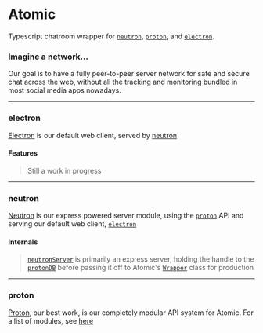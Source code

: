 # Atomic
Typescript chatroom wrapper for [`neutron`](github.com/arlojay-studios/neutron), [`proton`](github.com/arlojay-studios/proton), and [`electron`](github.com/arlojay-studios/electron).

[//]: <build: installer, package, move packages to npm, ui>

### Imagine a network...
Our goal is to have a fully peer-to-peer server network for safe and secure chat across the web, without all the tracking and monitoring bundled in most social media apps nowadays.

[//]: <(even when it comes to something like workplace monitoring! see our [solutions]())>

----

### electron
[Electron](github.com/arlojay-studios/electron) is our default web client, served by [neutron](#neutron)

#### Features
> Still a work in progress

----

### neutron
[Neutron](github.com/arlojay-studios/neutron) is our express powered server module, using the [`proton`](#proton) API and serving our default web client, [`electron`](#electron)

#### Internals
> [`neutronServer`](github.com/arlojay-studios/neutron/blob/main/index.ts#L16) is primarily an express server, holding the handle to the [`protonDB`](github.com/arlojay-studios/neutron/blob/main/cpre.ts#L18)  before passing it off to Atomic's [`Wrapper`](github.com/arlojay-studios/atomic/blob/main/index.ts#L34)  class for production

----

### proton
[Proton](github.com/arlojay-studios/proton), our best work, is our completely modular API system for Atomic. For a list of modules, see [here](github.com/arlojay-studios/proton/blob/main/README.md#current-api-modules)